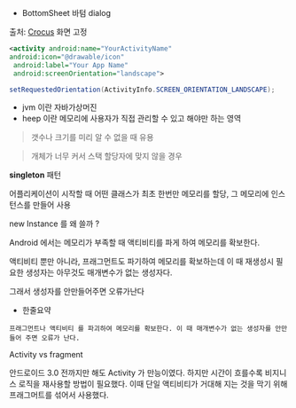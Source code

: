 
- BottomSheet 바텀 dialog


출처:  [Crocus](https://www.crocus.co.kr/1672?category=22652) 화면 고정

```xml
<activity android:name="YourActivityName" 
android:icon="@drawable/icon"
 android:label="Your App Name" 
 android:screenOrientation="landscape">
```

``` java
setRequestedOrientation(ActivityInfo.SCREEN_ORIENTATION_LANDSCAPE);
```


- jvm 이란 자바가상머진
- heep 이란 메모리에 사용자가 직접 관리할 수 있고 해야만 하는 영역
> 갯수나 크기를 미리 알 수 없을 때 유용

> 개체가 너무 커서 스택 할당자에 맞지 않을 경우
  
  **singleton** 패턴

  어플리케이션이 시작할 때 어떤 클래스가 최초 한번만 메모리를 할당, 그 메모리에 인스턴스를 만들어 사용

  new Instance 를 왜 쓸까 ?

  Android 에서는 메모리가 부족할 때 액티비티를 파게 하여 메모리를 확보한다.

  액티비티 뿐만 아니라, 프래그먼트도 파기하여 메모리를 확보하는데 
  이 때 재생성시 필요한 생성자는 아무것도 매개변수가 없는 생성자다.

   그래서 생성자를 안만들어주면 오류가난다

  - 한줄요약
  ~~~
  프래그먼트나 액티비티 를 파괴하여 메모리를 확보한다. 이 때 매개변수가 없는 생성자를 안만들어 주면 오류가 난다.
  ~~~

  Activity vs fragment

  안드로이드 3.0 전까지만 해도 Activity 가 만능이였다. 하지만 시간이 흐를수록 비지니스 로직을 재사용할 방법이 필요했다. 이때 단일 액티비티가 거대해 지는 것을 막기 위해 프래그머트를 섞어서 사용했다.